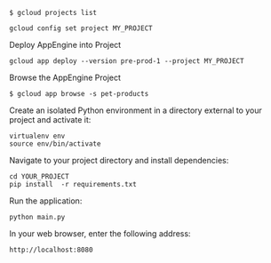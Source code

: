 ```
$ gcloud projects list
```

```
gcloud config set project MY_PROJECT
```

Deploy AppEngine into Project
```
gcloud app deploy --version pre-prod-1 --project MY_PROJECT
```
Browse the AppEngine Project
```
$ gcloud app browse -s pet-products
```

Create an isolated Python environment in a directory external to your project and activate it:
```
virtualenv env
source env/bin/activate
```
Navigate to your project directory and install dependencies:
```
cd YOUR_PROJECT
pip install  -r requirements.txt
```
Run the application:
```
python main.py
```
In your web browser, enter the following address:
```
http://localhost:8080
```
